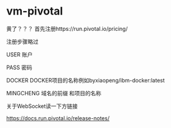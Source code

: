 # vm-pivotal

黄了？？？
首先注册https://run.pivotal.io/pricing/

注册步骤略过

USER
账户


PASS
密码


DOCKER
DOCKER项目的名称例如byxiaopeng/ibm-docker:latest

MINGCHENG
域名的前缀 和项目的名称


关于WebSocket读一下方链接  

https://docs.run.pivotal.io/release-notes/
